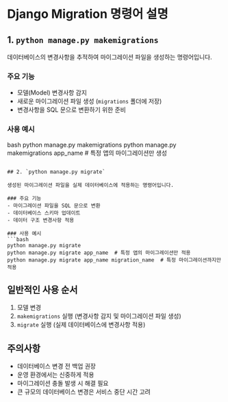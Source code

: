 # Django Migration 명령어 설명

## 1. `python manage.py makemigrations`

데이터베이스의 변경사항을 추적하여 마이그레이션 파일을 생성하는 명령어입니다.

### 주요 기능
- 모델(Model) 변경사항 감지
- 새로운 마이그레이션 파일 생성 (`migrations` 폴더에 저장)
- 변경사항을 SQL 문으로 변환하기 위한 준비

### 사용 예시

bash
python manage.py makemigrations
python manage.py makemigrations app_name # 특정 앱의 마이그레이션만 생성
```

## 2. `python manage.py migrate`

생성된 마이그레이션 파일을 실제 데이터베이스에 적용하는 명령어입니다.

### 주요 기능
- 마이그레이션 파일을 SQL 문으로 변환
- 데이터베이스 스키마 업데이트
- 데이터 구조 변경사항 적용

### 사용 예시
```bash
python manage.py migrate
python manage.py migrate app_name  # 특정 앱의 마이그레이션만 적용
python manage.py migrate app_name migration_name  # 특정 마이그레이션까지만 적용
```

## 일반적인 사용 순서

1. 모델 변경
2. `makemigrations` 실행 (변경사항 감지 및 마이그레이션 파일 생성)
3. `migrate` 실행 (실제 데이터베이스에 변경사항 적용)

## 주의사항

- 데이터베이스 변경 전 백업 권장
- 운영 환경에서는 신중하게 적용
- 마이그레이션 충돌 발생 시 해결 필요
- 큰 규모의 데이터베이스 변경은 서비스 중단 시간 고려